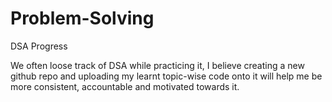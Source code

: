 # Problem-Solving
DSA Progress


We often loose track of DSA while practicing it, I believe creating a new github repo and uploading my learnt topic-wise code onto it
will help me be more consistent, accountable and motivated towards it.
